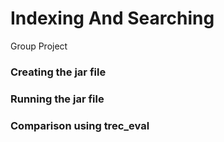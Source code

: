 # Indexing And Searching

Group Project

### Creating the jar file



### Running the jar file



### Comparison using trec_eval


